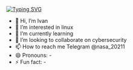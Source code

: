 [![Typing SVG](https://readme-typing-svg.herokuapp.com?color=%2336BCF7&lines=Computer+science+student)](https://git.io/typing-svg)
- 👋 Hi, I’m Ivan
- 👀 I’m interested in linux 
- 🌱 I’m currently learning 
- 💞️ I’m looking to collaborate on cybersecurity
- 📫 How to reach me Telegram @nasa_20211
- 😄 Pronouns: -
- ⚡ Fun fact: -

<!---
Vanea678/Vanea678 is a ✨ special ✨ repository because its `README.md` (this file) appears on your GitHub profile.
You can click the Preview link to take a look at your changes.
--->
